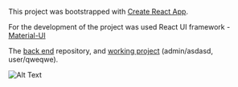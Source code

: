 This project was bootstrapped with [Create React App](https://github.com/facebook/create-react-app).

For the development of the project was used React UI framework - [Material-UI](https://material-ui.com/)


The [back end](https://github.com/iurybakov/getawr) repository, and [working project](http://port.webtm.ru/getawr/) (admin/asdasd, user/qweqwe).

![Alt Text](https://media.giphy.com/media/4blbK1tUxNkF5BonrV/giphy.gif)


